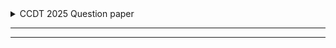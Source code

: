 <details>
  <summary>CCDT 2025 Question paper</summary>

---
---

![image](https://github.com/user-attachments/assets/184a160e-8251-4727-93ba-9d6a88395b1e)
![image](https://github.com/user-attachments/assets/80c14497-5dbe-4a7b-95f4-584e60d2dffa)
![image](https://github.com/user-attachments/assets/76c3e22e-dc9b-4c87-9b5d-e7fb4f2aaff0)


</details>

---
---
